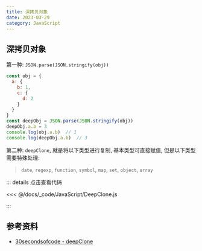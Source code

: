 ```yaml
---
title: 深拷贝对象
date: 2023-03-29
category: JavaScript
---
```


## 深拷贝对象

第一种: `JSON.parse(JSON.stringify(obj))`

```js
const obj = {
  a: {
    b: 1,
    c: {
      d: 2
    }
  }
}
const deepObj = JSON.parse(JSON.stringify(obj))
deepObj.a.b = 3
console.log(obj.a.b)  // 1
console.log(deepObj.a.b)  // 3
```

第二种: `deepClone`, 就是将以下类型进行复制, 基本类型可直接赋值, 但是以下类型需要特殊处理:

> `date`, `regexp`, `function`, `symbol`, `map`, `set`, `object`, `array`

<!-- function myForeach(arr, iteratorFn) {
  let index = -1
  const length = arr.length
  while(++index < length) {
    iteratorFn(arr[index], index)
  }
  return arr
} -->

::: details 点击查看代码

<<< @/docs/_code/JavaScript/DeepClone.js

:::

## 参考资料

- [30secondsofcode - deepClone](https://www.30secondsofcode.org/js/s/deep-clone/)
